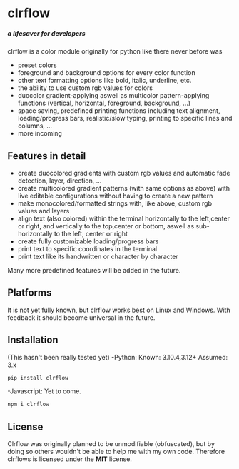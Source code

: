 # clrflow
##### a lifesaver for developers

clrflow is a color module originally for python like there never before was
- preset colors
- foreground and background options for every color function
- other text formatting options like bold, italic, underline, etc.
- the ability to use custom rgb values for colors
- duocolor gradient-applying aswell as multicolor pattern-applying functions (vertical, horizontal, foreground, background, ...)
- space saving, predefined printing functions including text alignment, loading/progress bars, realistic/slow typing, printing to specific lines and columns, ...
- more incoming

## Features in detail

- create duocolored gradients with custom rgb values and automatic fade detection, layer, direction, ...
- create multicolored gradient patterns (with same options as above) with live editable configurations without having to create a new pattern
- make monocolored/formatted strings with, like above, custom rgb values and layers
- align text (also colored) within the terminal horizontally to the left,center or right, and vertically to the top,center or bottom, aswell as sub-horizontally to the left, center or right
- create fully customizable loading/progress bars
- print text to specific coordinates in the terminal
- print text like its handwritten or character by character

Many more predefined features will be added in the future.

## Platforms

It is not yet fully known, but clrflow works best on Linux and Windows. With feedback it should become universal in the future.

## Installation

(This hasn't been really tested yet)
-Python:
Known: 3.10.4,3.12+
Assumed: 3.x
```sh
pip install clrflow
```

-Javascript:
Yet to come.
```sh
npm i clrflow
```

## License

Clrflow was originally planned to be unmodifiable (obfuscated), but by doing so others wouldn't be able to help me with my own code.
Therefore clrflows is licensed under the **MIT** license.
